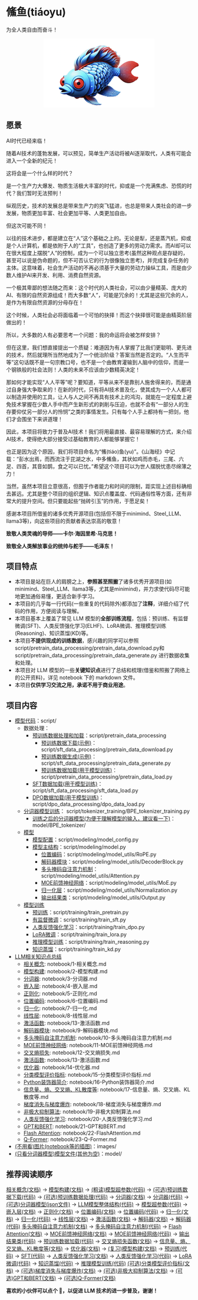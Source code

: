 # 鯈鱼(tiáoyu)
为全人类自由而奋斗！

<div align="center">

<img src="./images/logo.png" alt="logo" width="300">

</div>


## 愿景

AI时代已经来临！

随着AI技术的蓬勃发展，可以预见，简单生产活动将被AI逐渐取代，人类有可能会进入一个全新的纪元！

这将会是一个什么样的时代？

是一个生产力大爆发、物质生活极大丰富的时代，抑或是一个充满焦虑、恐慌的时代？我们暂时无法预判！

纵观历史，技术的发展总是带来生产力的突飞猛进，也总是带来人类社会的进一步发展，物质更加丰富、社会更加平等、人类更加自由。

但这次可能不同！

以往的技术进步，都是建立在“人”这个基础之上的。无论是犁，还是蒸汽机，抑或是个人计算机，都是依附于人的“工具”，也创造了更多的劳动力需求。而AI却可以在很大程度上摆脱“人”的控制，成为一个可以独立思考(虽然这种观点是存疑的，甚至可以说是伪命题的，但不可否认它的行为很像独立思考)，并完成复杂任务的主体。这意味着，社会生产活动的不再必须基于大量的劳动力操纵工具，而是由少数人维护AI来开发、利用、消费自然资源。

一个极其卑鄙的想法随之而来：这个时代的人类社会，可以由少量精英、庞大的AI、有限的自然资源组成！而大多数“人”，可能是冗余的！尤其是这些冗余的人，是作为有限自然资源的分母存在！

这个时候，人类社会必将面临着一个可怕的抉择！而这个抉择很可能是由精英阶层做出的！

所以，大多数的人有必要思考一个问题：我的命运将会被怎样安排？

但在这里，我们想直接提出一个质疑：难道因为有人掌握了比我们更聪明、更先进的技术，然后就理所当然地成为了一个统治阶级？答案当然是否定的。“人生而平等”这句话既不是一句宗教口号，也不是一个由教育灌输到人脑中的信仰，而是一个钢铁般的社会法则！人类的未来不应该由少数精英决定！

那如何才能实现“人人平等”呢？要知道，平等从来不是靠别人施舍得来的，而是通过自身强大争取来的！在新的时代，只有将AI技术普及化，使其成为一个人人都可以制造并使用的工具，让人与人之间不再具有技术上的鸿沟，就能在一定程度上避免技术掌握在少数人手中而产生新形式的剥削与压迫，也就不会有“一部分人的生存要仰仗另一部分人的怜悯”之类的事情发生。只有每个人手上都持有一把剑，他们才会围坐下来讲道理！

因此，本项目将致力于普及AI技术！我们将用最直接、最容易理解的方式，来介绍AI技术，使得绝大部分接受过基础教育的人都能够掌握它！

也正是因为这个原因，我们将项目命名为“鯈(tiáo)鱼(yu)”。《山海经》中记载：“彭水出焉，而西流注于芘湖之水，中多鯈鱼，其状如鸡而赤毛，三尾、六足、四首，其音如鹊，食之可以已忧。”希望这个项目可以为世人摆脱忧患尽绵薄之力！

当然，虽然本项目立意很高，但囿于作者能力和时间的限制，距实现上述目标确相去甚远。尤其是整个项目的组织逻辑、知识点覆盖度、代码通俗性等方面，还有非常大的提升空间。但只要能起些“抛砖引玉”的作用，于愿足矣！

感谢本项目所借鉴的诸多优秀开源项目(包括但不限于minimind、Steel_LLM、llama3等)，向这些项目的贡献者表达崇高的敬意！

**致敬人类灵魂的导师——卡尔·海因里希·马克思！**

**致敬全人类解放事业的统帅与舵手——毛泽东！**

## 项目特点

 - 本项目是站在巨人的肩膀之上，**参照甚至照搬**了诸多优秀开源项目(如minimind、Steel_LLM、llama3等，尤其是minimind)，并力求使代码尽可能地更加通俗易懂，更适合新手学习。
 - 本项目的几乎每一行代码(一些重复的代码除外)都添加了**注释**，详细介绍了代码的作用，方便阅读与理解。
 - 本项目基本上覆盖了常见 LLM 模型的**全部训练流程**，包括：预训练、有监督微调(SFT)、人类反馈强化学习(ELHF)、LoRA微调、推理模型训练(Reasoning)、知识蒸馏(KD)等。
 - 本项目**不提供现成的训练数据**，感兴趣的同学可以参照 script/pretrain_data_processing/pretrain_data_download.py和script/pretrain_data_processing/pretrain_data_generate.py 进行数据收集和处理。
 - 本项目对 LLM 模型的一些**关键知识点**进行了总结和梳理(借鉴和照搬了网络上的公开资料)，详见 notebook 下的 markdown 文件。
 - 本项目**仅供学习交流之用，承诺不用于商业用途**。

## 项目内容

- [模型代码](script)：script/
    - 数据处理：
        - [预训练数据处理和加载](script/pretrain_data_processing)：script/pretrain_data_processing
            - [预训练数据下载(示例)](script/sft_data_processing/pretrain_data_download.py)：script/sft_data_processing/pretrain_data_download.py
            - [预训练数据生成(示例)](script/sft_data_processing/pretrain_data_generate.py)：script/sft_data_processing/pretrain_data_generate.py
            - [预训练数据加载(用于模型训练)](script/pretrain_data_processing/pretrain_data_load.py)：script/pretrain_data_processing/pretrain_data_load.py
        - [SFT数据加载(用于模型训练)](script/sft_data_processing/sft_data_load.py)：script/sft_data_processing/sft_data_load.py
        - [DPO数据加载(用于模型训练)](script/dpo_data_processing/dpo_data_load.py)：script/dpo_data_processing/dpo_data_load.py
    - [分词器模型训练](script/tokenizer_training/BPE_tokenizer_training.py)：  script/tokenizer_training/BPE_tokenizer_training.py
        - [训练之后的分词器模型(为便于理解模型的输入，建议看一下)](model/BPE_tokenizer/)：model/BPE_tokenizer/
    - [模型](script/modeling)
        - [模型配置](script/modeling/model_config.py)：script/modeling/model_config.py
        - [模型主结构](script/modeling/model.py)：script/modeling/model.py
            - [位置编码](script/modeling/model_utils/RoPE.py)：script/modeling/model_utils/RoPE.py
            - [解码器模块](script/modeling/model_utils/DecoderBlock.py)：script/modeling/model_utils/DecoderBlock.py
            - [多头掩码自注意力机制](script/modeling/model_utils/Attention.py)：script/modeling/model_utils/Attention.py
            - [MOE前馈神经网络](script/modeling/model_utils/MoE.py)：script/modeling/model_utils/MoE.py
            - [归一化层](script/modeling/model_utils/Normalization.py)：script/modeling/model_utils/Normalization.py
            - [输出结果类](script/modeling/model_utils/Output.py)：script/modeling/model_utils/Output.py
    - [模型训练](script/training)
        - [预训练](script/training/train_pretrain.py)：script/training/train_pretrain.py
        - [有监督微调](script/training/train_sft.py)：script/training/train_sft.py
        - [人类反馈强化学习](script/training/train_dpo.py)：script/training/train_dpo.py
        - [LoRA微调](script/training/train_lora.py)：script/training/train_lora.py
        - [推理模型训练](script/training/train_reasoning.py)：script/training/train_reasoning.py
        - [知识蒸馏](script/training/train_kd.py)：script/training/train_kd.py
 - [LLM相关知识点总结](notebook)
    - [相关概念](notebook/1-相关概念.md): notebook/1-相关概念.md
    - [模型构建](notebook/2-模型构建.md): notebook/2-模型构建.md
    - [分词器](notebook/3-分词器.md): notebook/3-分词器.md
    - [嵌入层](notebook/4-嵌入层.md): notebook/4-嵌入层.md
    - [正则化](notebook/5-正则化.md): notebook/5-正则化.md
    - [位置编码](notebook/6-位置编码.md): notebook/6-位置编码.md
    - [归一化](notebook/7-归一化.md): notebook/7-归一化.md
    - [线性层](notebook/8-线性层.md): notebook/8-线性层.md
    - [激活函数](notebook/13-激活函数.md): notebook/13-激活函数.md
    - [解码器模块](notebook/9-解码器模块.md): notebook/9-解码器模块.md
    - [多头掩码自注意力机制](notebook/10-多头掩码自注意力机制.md): notebook/10-多头掩码自注意力机制.md
    - [MOE前馈神经网络](notebook/11-MOE前馈神经网络.md): notebook/11-MOE前馈神经网络.md
    - [交叉熵损失](notebook/12-交叉熵损失.md): notebook/12-交叉熵损失.md
    - [激活函数](notebook/13-激活函数.md): notebook/13-激活函数.md
    - [优化器](notebook/14-优化器.md): notebook/14-优化器.md
    - [分类模型评价指标](notebook/15-分类模型评价指标.md): notebook/15-分类模型评价指标.md
    - [Python装饰器简介](notebook/16-Python装饰器简介.md): notebook/16-Python装饰器简介.md
    - [信息量、熵、交叉熵、KL散度等](notebook/17-信息量、熵、交叉熵、KL散度等.md): notebook/17-信息量、熵、交叉熵、KL散度等.md
    - [梯度消失与梯度爆炸](notebook/18-梯度消失与梯度爆炸.md): notebook/18-梯度消失与梯度爆炸.md
    - [非极大抑制算法](notebook/19-非极大抑制算法.md): notebook/19-非极大抑制算法.md
    - [人类反馈强化学习](notebook/20-人类反馈强化学习.md): notebook/20-人类反馈强化学习.md
    - [GPT和BERT](notebook/21-GPT和BERT.md): notebook/21-GPT和BERT.md
    - [Flash Attention](notebook/22-FlashAttention.md): notebook/22-FlashAttention.md
    - [Q-Former](notebook/23-Q-Former.md): notebook/23-Q-Former.md
 - [(不用看)图片(notebook等的插图)](images)：images/
 - [(只看分词器模型)模型文件(其他为空)](model)：model/
 
## 推荐阅读顺序

[相关概念(文档)](notebook/1-相关概念.md) -> 
[模型构建(文档)](notebook/2-模型构建.md) -> 
[(粗读)模型超参数(代码)](script/modeling/model_config.py) -> 
[(可选)预训练数据下载(代码)](script/pretrain_data_processing/pretrain_data_download.py) ->
[(可选)预训练数据处理(代码)](script/pretrain_data_processing/pretrain_data_generate.py) -> 
[分词器(文档)](notebook/3-分词器.md) -> 
[分词器(代码)](script/tokenizer_training/BPE_tokenizer_training.py) -> 
[(可选)分词器模型(json文件)](model/BPE_tokenizer/) -> 
[LLM模型整体结构(代码)](script/modeling/model.py) -> 
[模型超参数(代码)](script/modeling/model_config.py) -> 
[嵌入层(文档)](notebook/4-嵌入层.md) ->
[正则化(文档)](notebook/5-正则化.md) ->
[位置编码(文档)](notebook/6-位置编码.md) ->
[位置编码(代码)](script/modeling/model_utils/RoPE.py) ->
[归一化(文档)](notebook/7-归一化.md) ->
[归一化(代码)](script/modeling/model_utils/Normalization.py) ->
[线性层(文档)](notebook/8-线性层.md) ->
[激活函数(文档)](notebook/13-激活函数.md) ->
[解码器(文档)](notebook/9-解码器模块.md) ->
[解码器(代码)](script/modeling/model_utils/DecoderBlock.py)
[多头掩码自注意力机制(文档)](notebook/10-多头掩码自注意力机制.md) ->
[多头掩码自注意力机制(代码)](script/modeling/model_utils/Attention.py) ->
[Flash Attention(文档)](notebook/22-FlashAttention.md) ->
[MOE前馈神经网络(文档)](notebook/11-MOE前馈神经网络.md) ->
[MOE前馈神经网络(代码)](script/modeling/model_utils/MoE.py) ->
[输出结果类(代码)](script/modeling/model_utils/Output.py) ->
[预训练数据加载(代码)](script/pretrain_data_processing/pretrain_data_load.py) ->
[交叉熵损失函数(文档)](notebook/12-交叉熵损失函数.md) ->
[信息量、熵、交叉熵、KL散度等(文档)](notebook/17-信息量、熵、交叉熵、KL散度等.md) ->
[优化器(文档)](notebook/14-优化器.md) ->
[(复习)模型构建(文档)](notebook/2-模型构建.md) -> 
[预训练(代码)](script/training/train_pretrain.py) ->
[SFT(代码)](script/training/train_sft.py) ->
[人类反馈强化学习(文档)](notebook/20-人类反馈强化学习.md) ->
[人类反馈强化学习(代码)](script/training/train_rlhf.py) ->
[LoRA微调(代码)](script/training/train_lora.py) ->
[知识蒸馏(代码)](script/training/train_kd.py) ->
[推理模型训练(代码)](script/training/train_reasoning.py)
[(可选)分类模型评价指标(文档)](notebook/15-分类模型评价指标.md) ->
[(可选)梯度消失与梯度爆炸(文档)](notebook/18-梯度消失与梯度爆炸.md) ->
[(可选)非极大抑制算法(文档)](notebook/19-非极大抑制算法.md) ->
[(可选)GPT和BERT(文档)](notebook/21-GPT和BERT.md) ->
[(可选)Q-Former(文档)](notebook/23-Q-Former.md)

**喜欢的小伙伴可以点个 🌟，以促进 LLM 技术的进一步普及，谢谢！**
